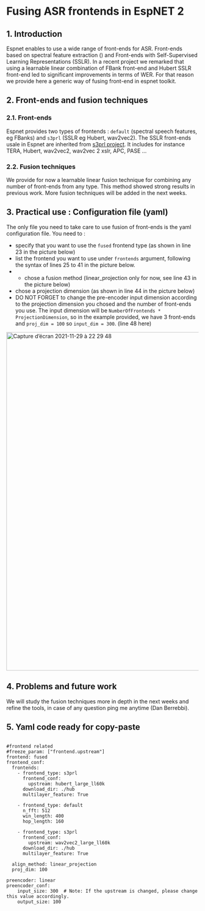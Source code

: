 # Fusing ASR frontends in EspNET 2 

## 1. Introduction 

Espnet enables to use a wide range of front-ends for ASR. Front-ends based on spectral feature extraction () and Front-ends with Self-Supervised Learning Representations (SSLR). 
In a recent project we remarked that using a learnable linear combination of FBank front-end and Hubert SSLR front-end led to significant improvements in terms of WER. 
For that reason we provide here a generic way of fusing front-end in espnet toolkit.


## 2. Front-ends and fusion techniques 

### 2.1. Front-ends

Espnet provides two types of frontends : ```default``` (spectral speech features, eg FBanks) and ```s3prl``` (SSLR eg Hubert, wav2vec2). The SSLR front-ends usale in Espnet are inherited from [s3prl project](https://github.com/s3prl/s3prl). It includes for instance TERA, Hubert, wav2vec2, wav2vec 2 xslr, APC, PASE ... 

### 2.2. Fusion techniques

We provide for now a learnable linear fusion technique for combining any number of front-ends from any type. This method showed strong results in previous work. More fusion techniques will be added in the next weeks.


## 3. Practical use : Configuration file (yaml) 

The only file you need to take care to use fusion of front-ends is the yaml configuration file. You need to : 
* specify that you want to use the ```fused``` frontend type (as shown in line 23 in the picture below) 
* list the frontend you want to use under ```frontends``` argument, following the syntax of lines 25 to 41 in the picture below. 
* * chose a fusion method (linear_projection only for now, see line 43 in the picture below)
* chose a projection dimension (as shown in line 44 in the picture below) 
* DO NOT FORGET to change the pre-encoder input dimension according to the projection dimension you chosed and the number of front-ends you use. The input dimension will be ```NumberOfFrontends * ProjectionDimension```, so in the example provided, we have 3 front-ends and ```proj_dim = 100``` so ```input_dim = 300```. (line 48 here)



 <img width="884" alt="Capture d’écran 2021-11-29 à 22 29 48" src="https://user-images.githubusercontent.com/53098519/143980781-f3527066-9375-4740-8e03-66590d3d9576.png">



## 4. Problems and future work

We will study the fusion techniques more in depth in the next weeks and refine the tools, in case of any question ping me anytime (Dan Berrebbi). 

## 5. Yaml code ready for copy-paste
```

#frontend related 
#freeze_param: ["frontend.upstream"] 
frontend: fused
frontend_conf: 
  frontends:
    - frontend_type: s3prl
      frontend_conf:
        upstream: hubert_large_ll60k
      download_dir: ./hub
      multilayer_feature: True
      
    - frontend_type: default
      n_fft: 512
      win_length: 400
      hop_length: 160

    - frontend_type: s3prl
      frontend_conf:
        upstream: wav2vec2_large_ll60k
      download_dir: ./hub
      multilayer_feature: True

  align_method: linear_projection
  proj_dim: 100     

preencoder: linear
preencoder_conf:
    input_size: 300  # Note: If the upstream is changed, please change this value accordingly.
    output_size: 100
```

 
